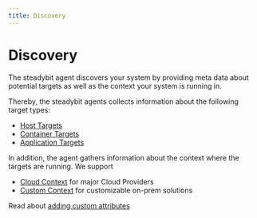 ```yaml
---
title: Discovery
---
```


# Discovery

The steadybit agent discovers your system by providing meta data about potential targets as well as the context your system is running in.

Thereby, the steadybit agents collects information about the following target types:

* [Host Targets](host.md)
* [Container Targets](container.md)
* [Application Targets](application.md)

In addition, the agent gathers information about the context where the targets are running. We support

* [Cloud Context](cloud.md) for major Cloud Providers
* [Custom Context](custom.md) for customizable on-prem solutions

Read about [adding custom attributes](custom.md)
